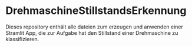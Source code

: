 # DrehmaschineStillstandsErkennung
Dieses repository enthält alle dateien zum erzeugen und anwenden einer Stramlit App, die zur Aufgabe hat den Stillstand einer Drehmaschine zu klassifizieren.
